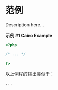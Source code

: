 范例
====

Description here...

**示例 \#1 Cairo Example**

``` php
<?php

/* ... */

?>
```

以上例程的输出类似于：

    ...
